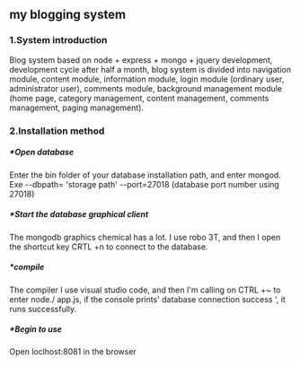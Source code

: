 ## my blogging system
### 1.System introduction
Blog system based on node + express + mongo + jquery development, development cycle after half a month, blog system is divided into navigation module, content module, information module, login module (ordinary user, administrator user), comments module, background management module (home page, category management, content management, comments management, paging management).
### 2.Installation method
##### *Open database
Enter the bin folder of your database installation path, and enter mongod. Exe --dbpath= 'storage path' --port=27018 (database port number using 27018)
##### *Start the database graphical client
The mongodb graphics chemical has a lot. I use robo 3T, and then I open the shortcut key CRTL +n to connect to the database.
##### *compile
The compiler I use visual studio code, and then I'm calling on CTRL +~ to enter node./ app.js, if the console prints' database connection success ', it runs successfully.
##### *Begin to use
Open loclhost:8081 in the browser
